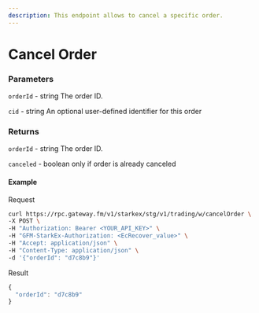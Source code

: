 ```yaml
---
description: This endpoint allows to cancel a specific order.
---
```

# Cancel Order

### **Parameters**

`orderId` - string
The order ID.

`cid` - string
An optional user-defined identifier for this order

### **Returns**
`orderId` - string
The order ID.

`canceled` - boolean
only if order is already canceled

#### **Example**

Request

```bash
curl https://rpc.gateway.fm/v1/starkex/stg/v1/trading/w/cancelOrder \
-X POST \
-H "Authorization: Bearer <YOUR_API_KEY>" \
-H "GFM-StarkEx-Authorization: <EcRecover_value>" \
-H "Accept: application/json" \
-H "Content-Type: application/json" \  
-d '{"orderId": "d7c8b9"}'
```


Result

```javascript
{
  "orderId": "d7c8b9"
}
```
